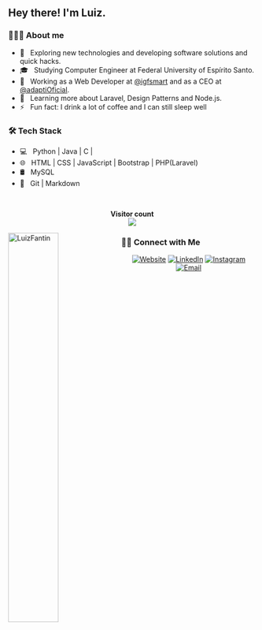 <h2> Hey there! I'm Luiz.</h2>

<h3> 👨🏻‍💻 About me</h3>

- 🤔 &nbsp; Exploring new technologies and developing software solutions and quick hacks.
- 🎓 &nbsp; Studying Computer Engineer at Federal University of Espírito Santo.
- 💼 &nbsp; Working as a Web Developer at [@igfsmart](https://github.com/igfsmart) and as a CEO at [@adaptiOficial](https://github.com/adaptiOficial).
- 🌱 &nbsp; Learning more about Laravel, Design Patterns and Node.js.
- ⚡ &nbsp; Fun fact: I drink a lot of coffee and I can still sleep well

<h3>🛠 Tech Stack</h3>

- 💻 &nbsp; Python | Java | C |
- 🌐 &nbsp; HTML | CSS | JavaScript | Bootstrap | PHP(Laravel)
- 🛢 &nbsp; MySQL
- 🔧 &nbsp; Git | Markdown

<br/>

<p align="center"> 
  <b>Visitor count</b><br>
  <img src="https://profile-counter.glitch.me/LuizFantin/count.svg" />
</p>

  
  <img width="45%" align="left" src="https://github-readme-stats.vercel.app/api/top-langs/?username=LuizFantin&layout=compact&hide=html,jupyter%20notebook&theme=dark" alt="LuizFantin" />

<h3> 🤝🏻 Connect with Me </h3>

<p align="center">
<a target="_blank" href="https://luizfantin.github.io/"><img alt="Website" src="https://img.shields.io/badge/Website-luizfantin.github.io-blue?style=flat-square&logo=google-chrome"></a>
<a target="_blank" href="https://www.linkedin.com/in/luiz-fantin-24a347170/"><img alt="LinkedIn" src="https://img.shields.io/badge/LinkedIn-Luiz%20Fantin-blue?style=flat-square&logo=linkedin"></a>
<a target="_blank" href="https://www.instagram.com/luizfantinn/"><img alt="Instagram" src="https://img.shields.io/badge/Instagram-luizfantinn-blue?style=flat-square&logo=instagram"></a>
<a target="_blank" href="mailto:luiz.fantin.neto@gmail.com"><img alt="Email" src="https://img.shields.io/badge/Email-luiz.fantin.neto@gmail.com-blue?style=flat-square&logo=gmail"></a>
</p>
